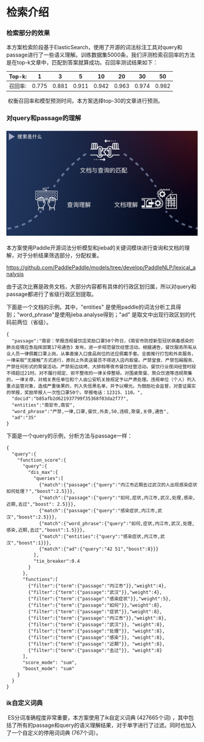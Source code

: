 # 检索介绍

### 检索部分的效果

​	本方案检索阶段基于ElasticSearch，使用了开源的词法标注工具对query和passage进行了一些语义理解。训练数据集5000条，我们评测检索召回率的方法是在top-k文章中，匹配到答案就算成功。召回率测试结果如下：

| Top-k:  | 1     | 3     | 5     | 10    | 20    | 30    | 50    |
| ------- | ----- | ----- | ----- | ----- | ----- | ----- | ----- |
| 召回率: | 0.775 | 0.881 | 0.911 | 0.942 | 0.963 | 0.974 | 0.982 |

​	权衡召回率和模型预测时间，本方案选择top-30的文章进行预测。

### 对query和passage的理解

### 	![search](../data/images/search.png)



​	本方案使用Paddle开源词法分析模型和jieba的关键词模块进行查询和文档的理解，对于分析结果筛选部分，分配权重。

https://github.com/PaddlePaddle/models/tree/develop/PaddleNLP/lexical_analysis

​	由于这次比赛是政务文档，大部分内容都有具体的行政区划归属，所以对query和passage都进行了省级行政区划提取。

下面是一个文档的示例。其中，"entities" 是使用paddle的词法分析工具得到；"word_phrase"是使用jieba.analyse得到；"ad" 是取文中出现行政区划的代码前两位（省级）。

```shell
{
  "passage":"南安：举报违规餐饮店奖励口罩50个昨日，《南安市防控新型冠状病毒感染的肺炎疫情应急指挥部第17号通告》发布，进一步规范餐饮经营活动。根据通告，餐饮服务所有从业人员一律佩戴口罩上岗，从事直接入口食品岗位的还应佩戴手套。全面推行打包和外卖服务，一律采取“无接触”方式进行，原则上外卖送餐员不得进入店内取餐。严禁堂食、严禁包厢服务、严禁任何形式的聚餐活动。严禁街边烧烤、大排档等夜市餐饮经营活动。餐饮行业夜间经营时段不得超过21时。对不履行规定、拒不整改的一律关停整顿。对围桌聚餐、聚众饮酒等违规聚集的，一律关停，对相关责任单位和个人由公安机关按规定予以严肃处理。违规单位（个人）列入重点监管对象，造成严重後果的，列入失信黑名单，并予以曝光。为鼓励社会监督，对查证属实的举报，奖励举报人一次性口罩50个。举报电话：12315、110。",
  "docid":"b85afb2d621937799f35368f03da2f77",
  "entities":"南安市,南安",
  "word_phrase":"严禁,一律,口罩,餐饮,外卖,50,违规,聚餐,关停,通告",
  "ad":"35"
}
```

下面是一个query的示例，分析方法与passage一样：

```shell
{
  "query":{
    "function_score":{
      "query":{
        "dis_max":{
          "queries":[
            {"match":{"passage":{"query":"内江市近期去过武汉的人出现感染症状如何处理？","boost":2.5}}},
            {"match":{"passage":{"query":"如何,症状,内江市,武汉,处理,感染,近期,去过","boost": 2.5}}},
            {"match":{"passage":{"query":"感染症状,内江市,武汉","boost":2.5}}},
            {"match":{"word_phrase":{"query":"如何,症状,内江市,武汉,处理,感染,近期,去过","boost":1.5}}},
            {"match":{"entities":{"query":"感染症状,内江市,武汉","boost":1}}},
            {"match":{"ad":{"query":"42 51","boost":8}}}
          ],
          "tie_breaker":0.4
        }
      },
      "functions":[
        {"filter":{"term":{"passage":"内江市"}},"weight":4},
        {"filter":{"term":{"passage":"武汉"}},"weight":4},
        {"filter":{"term":{"passage":"感染症状"}},"weight":5},
        {"filter":{"term":{"passage":"如何"}},"weight":8},
        {"filter":{"term":{"passage":"症状"}},"weight":8},
        {"filter":{"term":{"passage":"内江市"}},"weight":8},
        {"filter":{"term":{"passage":"武汉"}}, "weight":8},
        {"filter":{"term":{"passage":"处理"}}, "weight":8},
        {"filter":{"term":{"passage":"感染"}}, "weight":8},
        {"filter":{"term":{"passage":"近期"}}, "weight":8},
        {"filter":{"term":{"passage":"去过"}}, "weight":8}
      ],
      "score_mode": "sum",
      "boost_mode": "sum"
    }
  }
}
```

### ik自定义词典

​	ES分词准确程度非常重要，本方案使用了ik自定义词典 (427665个词) ，其中包括了所有的passage和query的语义理解结果，对于单字进行了过滤。同时也加入了一个自定义的停用词词典 (767个词）。
